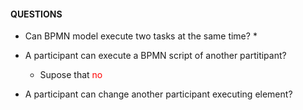 #### QUESTIONS 

* Can BPMN model execute two tasks at the same time?
	* 
* A participant can execute a BPMN script of another partitipant? 
	* Supose that <span style="color:red">no</span>

* A participant can change another participant executing element? 

